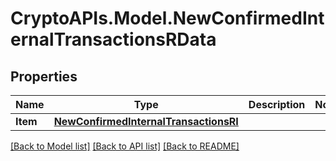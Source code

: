 # CryptoAPIs.Model.NewConfirmedInternalTransactionsRData

## Properties

Name | Type | Description | Notes
------------ | ------------- | ------------- | -------------
**Item** | [**NewConfirmedInternalTransactionsRI**](NewConfirmedInternalTransactionsRI.md) |  | 

[[Back to Model list]](../README.md#documentation-for-models) [[Back to API list]](../README.md#documentation-for-api-endpoints) [[Back to README]](../README.md)

